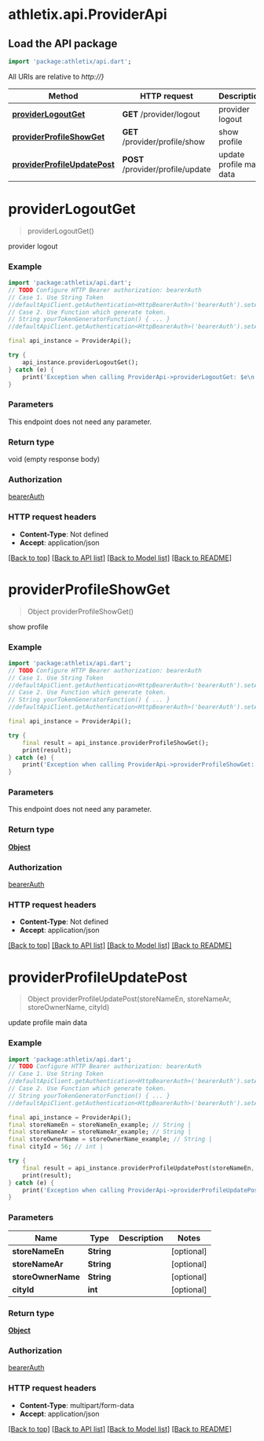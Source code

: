# athletix.api.ProviderApi

## Load the API package
```dart
import 'package:athletix/api.dart';
```

All URIs are relative to *http://}*

Method | HTTP request | Description
------------- | ------------- | -------------
[**providerLogoutGet**](ProviderApi.md#providerlogoutget) | **GET** /provider/logout | provider logout
[**providerProfileShowGet**](ProviderApi.md#providerprofileshowget) | **GET** /provider/profile/show | show profile
[**providerProfileUpdatePost**](ProviderApi.md#providerprofileupdatepost) | **POST** /provider/profile/update | update profile main data


# **providerLogoutGet**
> providerLogoutGet()

provider logout

### Example
```dart
import 'package:athletix/api.dart';
// TODO Configure HTTP Bearer authorization: bearerAuth
// Case 1. Use String Token
//defaultApiClient.getAuthentication<HttpBearerAuth>('bearerAuth').setAccessToken('YOUR_ACCESS_TOKEN');
// Case 2. Use Function which generate token.
// String yourTokenGeneratorFunction() { ... }
//defaultApiClient.getAuthentication<HttpBearerAuth>('bearerAuth').setAccessToken(yourTokenGeneratorFunction);

final api_instance = ProviderApi();

try {
    api_instance.providerLogoutGet();
} catch (e) {
    print('Exception when calling ProviderApi->providerLogoutGet: $e\n');
}
```

### Parameters
This endpoint does not need any parameter.

### Return type

void (empty response body)

### Authorization

[bearerAuth](../README.md#bearerAuth)

### HTTP request headers

 - **Content-Type**: Not defined
 - **Accept**: application/json

[[Back to top]](#) [[Back to API list]](../README.md#documentation-for-api-endpoints) [[Back to Model list]](../README.md#documentation-for-models) [[Back to README]](../README.md)

# **providerProfileShowGet**
> Object providerProfileShowGet()

show profile

### Example
```dart
import 'package:athletix/api.dart';
// TODO Configure HTTP Bearer authorization: bearerAuth
// Case 1. Use String Token
//defaultApiClient.getAuthentication<HttpBearerAuth>('bearerAuth').setAccessToken('YOUR_ACCESS_TOKEN');
// Case 2. Use Function which generate token.
// String yourTokenGeneratorFunction() { ... }
//defaultApiClient.getAuthentication<HttpBearerAuth>('bearerAuth').setAccessToken(yourTokenGeneratorFunction);

final api_instance = ProviderApi();

try {
    final result = api_instance.providerProfileShowGet();
    print(result);
} catch (e) {
    print('Exception when calling ProviderApi->providerProfileShowGet: $e\n');
}
```

### Parameters
This endpoint does not need any parameter.

### Return type

[**Object**](Object.md)

### Authorization

[bearerAuth](../README.md#bearerAuth)

### HTTP request headers

 - **Content-Type**: Not defined
 - **Accept**: application/json

[[Back to top]](#) [[Back to API list]](../README.md#documentation-for-api-endpoints) [[Back to Model list]](../README.md#documentation-for-models) [[Back to README]](../README.md)

# **providerProfileUpdatePost**
> Object providerProfileUpdatePost(storeNameEn, storeNameAr, storeOwnerName, cityId)

update profile main data

### Example
```dart
import 'package:athletix/api.dart';
// TODO Configure HTTP Bearer authorization: bearerAuth
// Case 1. Use String Token
//defaultApiClient.getAuthentication<HttpBearerAuth>('bearerAuth').setAccessToken('YOUR_ACCESS_TOKEN');
// Case 2. Use Function which generate token.
// String yourTokenGeneratorFunction() { ... }
//defaultApiClient.getAuthentication<HttpBearerAuth>('bearerAuth').setAccessToken(yourTokenGeneratorFunction);

final api_instance = ProviderApi();
final storeNameEn = storeNameEn_example; // String | 
final storeNameAr = storeNameAr_example; // String | 
final storeOwnerName = storeOwnerName_example; // String | 
final cityId = 56; // int | 

try {
    final result = api_instance.providerProfileUpdatePost(storeNameEn, storeNameAr, storeOwnerName, cityId);
    print(result);
} catch (e) {
    print('Exception when calling ProviderApi->providerProfileUpdatePost: $e\n');
}
```

### Parameters

Name | Type | Description  | Notes
------------- | ------------- | ------------- | -------------
 **storeNameEn** | **String**|  | [optional] 
 **storeNameAr** | **String**|  | [optional] 
 **storeOwnerName** | **String**|  | [optional] 
 **cityId** | **int**|  | [optional] 

### Return type

[**Object**](Object.md)

### Authorization

[bearerAuth](../README.md#bearerAuth)

### HTTP request headers

 - **Content-Type**: multipart/form-data
 - **Accept**: application/json

[[Back to top]](#) [[Back to API list]](../README.md#documentation-for-api-endpoints) [[Back to Model list]](../README.md#documentation-for-models) [[Back to README]](../README.md)

